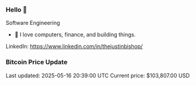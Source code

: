 ### Hello 🤙  

Software Engineering

- 🔭 I love computers, finance, and building things.
  
LinkedIn: https://www.linkedin.com/in/thejustinbishop/  






















































































































































































### Bitcoin Price Update
Last updated: 2025-05-16 20:39:00 UTC
Current price: $103,807.00 USD
